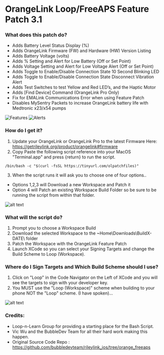 # OrangeLink Loop/FreeAPS Feature Patch 3.1
### What does this patch do?
* Adds Battery Level Status Display (%)
* Adds OrangeLink Firmware (FW) and Hardware (HW) Version Listing
* Adds Battery Voltage (volts)
* Adds % Setting and Alert for Low Battery (Off or Set Point)
* Adds Voltage Setting and Alert for Low Voltage Alert (Off or Set Point)
* Adds Toggle to Enable/Disable Connection State 10 Second Blinking LED
* Adds Toggle to Enable/Disable Connection State Disconnect Vibration Alert
* Adds Test Switches to test Yellow and Red LED’s, and the Haptic Motor
* Adds [Find Device] Command (OrangeLink Pro Only)
* Fix for EMALink Communications Error when using Feature Patch
* Disables MySentry Packets to increase OrangeLink battery life with Medtronic x23/x54 pumps

![Features](https://github.com/jlucasvt/orangelink-feature-patch/raw/main/Features.jpeg?raw=true)
![Alerts](https://github.com/jlucasvt/orangelink-feature-patch/raw/main/Alerts.jpeg?raw=true)

### How do I get it?
1. Update your OrangeLink or OrangeLink Pro to the latest Firmware Here: https://getrileylink.org/product/orangelink#firmware
2. Copy Paste the following script reference into your MacOS "Terminal.app" and press {return} to run the script.

```
/bin/bash -c "$(curl -fsSL https://tinyurl.com/olpatchfiles)"
```
3. When the script runs it will ask you to choose one of four options..
* Options 1,2,3 will Download a new Workspace and Patch it
* Option 4 will Patch an existing Workspace Build Folder so be sure to be running the script from within that folder.

![alt text](https://github.com/jlucasvt/orangelink-feature-patch/raw/main/termpic.png?raw=true)

### What will the script do?
1. Prompt you to choose a Workspace Build
2. Download the selected Workspace to the ~Home\Downloads\BuildX-DATE\ folder
3. Patch the Workspace with the OrangeLink Feature Patch
4. Launch XCode so you can select your Signing Targets and change the Build Scheme to Loop (Workspace).

### Where do I Sign Targets and Which Build Scheme should I use?
1. Click on "Loop" in the Code Navigator on the Left of XCode and you will see the targets to sign with your developer key.
2. You MUST use the "Loop (Workspace)" scheme when building to your phone NOT the "Loop" scheme.  (I have spoken)...

![alt text](https://github.com/jlucasvt/orangelink-feature-patch/raw/main/Targets-Workspace.png?raw=true)


### Credits:
* Loop-n-Learn Group for providing a starting place for the Bash Script.
* Vic Wu and the BubbleDev Team for all their hard work making this happen. 
* Original Source Code Repo : https://github.com/bubbledevteam/rileylink_ios/tree/orange_freeaps
